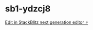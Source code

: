# sb1-ydzcj8

[Edit in StackBlitz next generation editor ⚡️](https://stackblitz.com/~/github.com/Shufle404/sb1-ydzcj8)